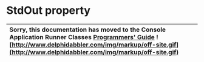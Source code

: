 <a href='Hidden comment: 
$Rev$
$Date$
'></a>

# StdOut property #

| Sorry, this documentation has moved to the Console Application Runner Classes **[Programmers' Guide](http://wiki.delphidabbler.com/index.php/Docs/TPJCustomConsoleAppStdOut)** ![http://www.delphidabbler.com/img/markup/off-site.gif](http://www.delphidabbler.com/img/markup/off-site.gif) |
|:---------------------------------------------------------------------------------------------------------------------------------------------------------------------------------------------------------------------------------------------------------------------------------------------|